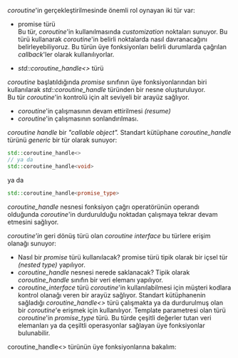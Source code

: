 _coroutine_'in gerçekleştirilmesinde önemli rol oynayan iki tür var:

- promise türü<br>
Bu tür, _coroutine_'in kullanılmasında _customization_ noktaları sunuyor. 
Bu türü kullanarak _coroutine_'in belirli noktalarda nasıl davranacağını belirleyebiliyoruz.
Bu türün üye fonksiyonları belirli durumlarda çağrılan _callback_'ler olarak kullanılıyorlar.

- _std::coroutine_handle<>_ türü <br>

_coroutine_ başlatıldığında _promise_ sınıfının üye fonksiyonlarından biri kullanılarak _std::coroutine_handle_ türünden bir nesne oluşturuluyor. <br>
Bu tür _coroutine_'in kontrolü için alt seviyeli bir arayüz sağlıyor. 
- _coroutine_'in çalışmasının devam ettirilmesi _(resume)_
- _coroutine_'in çalışmasının sonlandırılması.

_coroutine handle_ bir _"callable object"._ Standart kütüphane _coroutine_handle_ türünü _generic_ bir tür olarak sunuyor:

```cpp
std::coroutine_handle<>
// ya da
std::coroutine_handle<void>
``` 
ya da 

```cpp
std::coroutine_handle<promise_type>
``` 
_coroutine_handle_ nesnesi fonksiyon çağrı operatörünün operandı olduğunda _coroutine_'in durdurulduğu noktadan çalışmaya tekrar devam etmesini sağlıyor.<br>

_coroutine'in_ geri dönüş türü olan _coroutine interface_ bu türlere erişim olanağı sunuyor:
- Nasıl bir _promise_ türü kullanılacak? promise türü tipik olarak bir içsel tür _(nested type)_ yapılıyor.
- _coroutine_handle_ nesnesi nerede saklanacak? Tipik olarak _coroutine_handle_ sınıfın bir veri elemanı yapılıyor.
- _coroutine_interface_ türü _coroutine_'in kullanılabilmesi için müşteri kodlara kontrol olanağı veren bir arayüz sağlıyor.
Standart kütüphanenin sağladığı _coroutine_handle<>_ türü çalışmakta ya da durdurulmuş olan bir _coroutine_'e erişmek için kullanılıyor. Template parametresi olan türü _coroutine_'in  _promise_type_ türü. Bu türde çeşitli değerler tutan veri elemanları ya da çeşiltli operasyonlar sağlayan üye fonksiyonlar bulunabilir.

coroutine_handle<> türünün üye fonksiyonlarına bakalım: 
